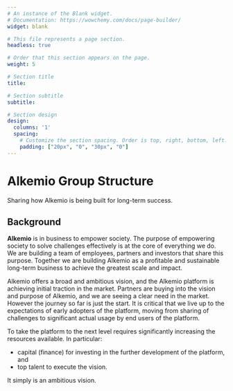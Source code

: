 ```yaml
---
# An instance of the Blank widget.
# Documentation: https://wowchemy.com/docs/page-builder/
widget: blank

# This file represents a page section.
headless: true

# Order that this section appears on the page.
weight: 5

# Section title
title: 

# Section subtitle
subtitle: 

# Section design
design:
  columns: '1'
  spacing:
    # Customize the section spacing. Order is top, right, bottom, left.
    padding: ["20px", "0", "30px", "0"]
---
```

# **Alkemio Group Structure**
Sharing how Alkemio is being built for long-term success.  

## Background

**Alkemio** is in business to empower society. The purpose of empowering society to solve challenges effectively is at the core of everything we do. We are building a team of employees, partners and investors that share this purpose. Together we are building Alkemio as a profitable and sustainable long-term business to achieve the greatest scale and impact. 

Alkemio offers a broad and ambitious vision, and the Alkemio platform is achieving initial traction in the market. Partners are buying into the vision and purpose of Alkemio, and we are seeing a clear need in the market. However the journey so far is just the start. It is critical that we live up to the expectations of early adopters of the platform, moving from sharing of challenges to significant actual usage by end users of the platform. 

To take the platform to the next level requires significantly increasing the resources available. In particular:
* capital (finance) for investing in the further development of the platform, and 
* top talent to execute the vision. 

It simply is an ambitious vision. 


